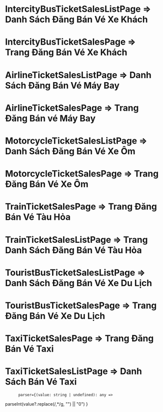 # IntercityBusTicketSalesListPage => Danh Sách Đăng Bán Vé Xe Khách
# IntercityBusTicketSalesPage => Trang Đăng Bán Vé Xe Khách
# AirlineTicketSalesListPage => Danh Sách Đăng Bán Vé Máy Bay
# AirlineTicketSalesPage => Trang Đăng Bán vé Máy Bay
# MotorcycleTicketSalesListPage => Danh Sách Đăng Bán Vé Xe Ôm
# MotorcycleTicketSalesPage => Trang Đăng Bán Vé Xe Ôm
# TrainTicketSalesPage => Trang Đăng Bán Vé Tàu Hỏa
# TrainTicketSalesListPage => Trang Danh Sách Đăng Bán Vé Tàu Hỏa
# TouristBusTicketSalesListPage => Danh Sách Đăng Bán Vé Xe Du Lịch 
# TouristBusTicketSalesPage => Trang Đăng Bán Vé Xe Du Lịch
# TaxiTicketSalesPage => Trang Đăng Bán Vé Taxi
# TaxiTicketSalesListPage => Danh Sách Bán Vé Taxi


          parser={(value: string | undefined): any =>
  parseInt(value?.replace(/,*/g, "") || "0")
}